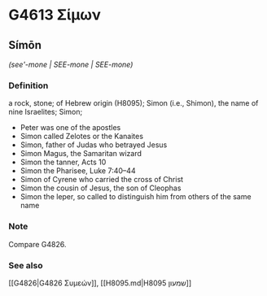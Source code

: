 # G4613 Σίμων

## Símōn

_(see'-mone | SEE-mone | SEE-mone)_

### Definition

a rock, stone; of Hebrew origin (H8095); Simon (i.e., Shimon), the name of nine Israelites; Simon; 

- Peter was one of the apostles
- Simon called Zelotes or the Kanaites
- Simon, father of Judas who betrayed Jesus
- Simon Magus, the Samaritan wizard
- Simon the tanner, Acts 10
- Simon the Pharisee, Luke 7:40–44
- Simon of Cyrene who carried the cross of Christ
- Simon the cousin of Jesus, the son of Cleophas
- Simon the leper, so called to distinguish him from others of the same name

### Note

Compare G4826.

### See also

[[G4826|G4826 Συμεών]], [[H8095.md|H8095 שמעון]]
